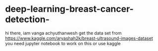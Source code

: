 # deep-learning-breast-cancer-detection-
hi there,
iam vanga achyuthanwesh
get the data set from https://www.kaggle.com/aryashah2k/breast-ultrasound-images-dataset
you need jupyter notebook to work on this or use kaggle
